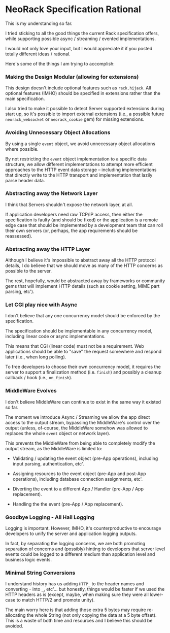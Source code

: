 # NeoRack Specification Rational

This is my understanding so far.

I tried sticking to all the good things the current Rack specification offers, while supporting possible async / streaming / evented implementations.

I would not only love your input, but I would appreciate it if you posted totally different ideas / rational.

Here's some of the things I am trying to accomplish:

### Making the Design Modular (allowing for extensions)

This design doesn't include optional features such as `rack.hijack`. All optional features (IMHO) should be specified in extensions rather than the main specification.

I also tried to make it possible to detect Server supported extensions during start up, so it's possible to import external extensions (i.e., a possible future `neorack_websocket` or `neorack_cookie` gem) for missing extensions.

### Avoiding Unnecessary Object Allocations

By using a single `event` object, we avoid unnecessary object allocations where possible.

By not restricting the `event` object implementation to a specific data structure, we allow different implementations to attempt more efficient approaches to the HTTP event data storage – including implementations that directly write to the HTTP transport and implementation that lazily parse header data.

### Abstracting away the Network Layer

I think that Servers shouldn't expose the network layer, at all.

If application developers need raw TCP/IP access, then either the specification is faulty (and should be fixed) or the application is a remote edge case that should be implemented by a development team that can roll their own servers (or, perhaps, the app requirements should be reassessed).

### Abstracting away the HTTP Layer

Although I believe it's impossible to abstract away all the HTTP protocol details, I do believe that we should move as many of the HTTP concerns as possible to the server.

The rest, hopefully, would be abstracted away by frameworks or community gems that will implement HTTP details (such as cookie setting, MIME part parsing, etc').

### Let CGI play nice with Async

I don't believe that any one concurrency model should be enforced by the specification.

The specification should be implementable in any concurrency model, including linear code or async implementations.

This means that CGI (linear code) must not be a requirement. Web applications should be able to "save" the request somewhere and respond later (i.e., when long polling).

To free developers to choose their own concurrency model, it requires the server to support a finalization method (i.e. `finish`) and possibly a cleanup callback / hook (i.e., `on_finish`).

### MiddleWare Evolves

I don't believe MiddleWare can continue to exist in the same way it existed so far.

The moment we introduce Async / Streaming we allow the app direct access to the output stream, bypassing the MiddleWare's control over the output (unless, of-course, the MiddleWare somehow was allowed to replaces the whole `event` object or network layer).

This prevents the MiddleWare from being able to completely modify the output stream, as the MiddleWare is limited to:

* Validating / updating the event object (pre-App operations), including input parsing, authentication, etc'.

* Assigning resources to the event object (pre-App and post-App operations), including database connection assignments, etc'.

* Diverting the event to a different App / Handler (pre-App / App replacement).

* Handling the the event (pre-App / App replacement).

### Goodbye Logging - All Hail Logging

Logging is important. However, IMHO, it's counterproductive to encourage developers to unify the server and application logging outputs.

In fact, by separating the logging concerns, we are both promoting separation of concerns and (possibly) hinting to developers that server level events could be logged to a different medium than application level and business logic events.

### Minimal String Conversions

I understand history has us adding `HTTP_` to the header names and converting `-` into `_`, etc'... but honestly, things would be faster if we used the HTTP headers as is (except, maybe, when making sure they were all lower-case to match HTTP/2 and promote unity).

The main worry here is that adding those extra 5 bytes may require re-allocating the whole String (not only copying the data at a 5 byte offset). This is a waste of both time and resources and I believe this should be avoided.
